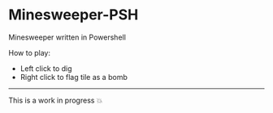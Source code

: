 # Minesweeper-PSH
Minesweeper written in Powershell

How to play:
* Left click to dig
* Right click to flag tile as a bomb

---

This is a work in progress 💥
